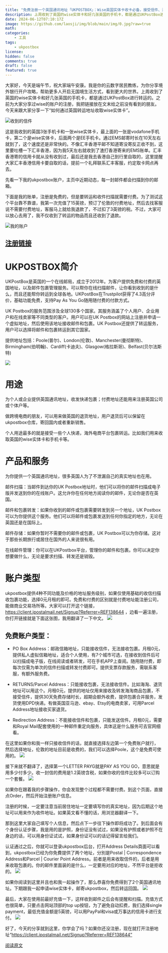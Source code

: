 ```yaml
---
title: "免费注册一个英国通讯地址「UKPOSTBOX」：Wise英国实体卡收卡必备，接受信件、海淘转运全都能安全搞定，还能注册公司"
description: 上周收到了英国的wise实体卡和好几张英国的手机卡，都是通过UKPostBox进行转运的。之前为大家分享过wise的账户的注册，我把链接放在文末给之前没有看到的朋友。今天来跟大家分享一下“如何通过英国转运地址收取wise实体卡”。
date: 2024-06-12T07:10:17Z
image: https://github.com/laosji/img/blob/main/img/0.jpg?raw=true
math: 
categories:
    - 工具
tags:
    - ukpostbox
license: 
hidden: false
comments: true
draft: false
featured: true
---
```



大家好，今天是端午节，祝大家端午安康。我是你的云数字居民教练，为你分享境外银行开户攻略，帮助更多人开启无国境生活方式，看到更大的世界。上周收到了英国的wise实体卡和好几张英国的手机卡，都是通过UKPostBox进行转运的。之前为大家分享过wise的账户的注册，我把链接放在文末给之前没有看到的朋友。今天来跟大家分享一下“如何通过英国转运地址收取wise实体卡”。

![收到的信件](https://github.com/laosji/img/blob/main/img/0.jpg?raw=true)

这是我收到的英国3张手机卡和一张wise实体卡，最上面的一张是vodafone手机卡，第二个是wise实体卡，后面两个是EE手机卡。通过EMS邮寄时长在10天左右就到了，这个速度还是非常快的。不像汇丰香港平邮不知道寄没寄反正收不到，这里要吐槽一下汇丰香港，因为我5天左右就收到了渣打香港寄来的EMS账单。汇丰香港寄的信用卡就从没有收到过，最后还是我去香港自己到行里自取的，这里提醒大家汇丰香港信用卡要自取的话，提前一个礼拜联系汇丰客服，约定取卡网点再去。

先看一下我的ukpostbox账户，主页中近期动态，每一封邮件都会扫描到你的邮箱。


下面是我的账单，注册是免费的，但是要转运和收件扫描就需要付费。为了测试这个平台靠不靠谱，我第一次充值了15英镑，预订了伦敦的付费地址，然后去找客服说不需要付费地址，客服马上就给我退款了，不过扣了3英镑的税。不过，大家可以放心去用了，我不仅收到了转运的物品而且还收到了退款。

![我的账户](https://github.com/laosji/img/blob/main/img/0%20(1).png?raw=true)

## [注册链接](https://client.ipostalmail.net/Signup?Referrer=REF138644)

# UKPOSTBOX简介

UKPostBox是英国的一个在线邮局，成立于2012年。为客户提供免费和付费的英国地址，以及邮件包裹管理服务。可以帮你在线扫描邮件，让你看到收到的是什么，而且还能帮你转运到全球各地。UKPostBox在Trustpilot获得了4.3高分评价，基础功能免费，支持Pay As You Go随用随付费的付款方式。

UK Postbox的服务范围涉及全球130多个国家。其服务涵盖了个人用户、企业用户和在线卖家等不同类型的客户。用户可以在UK Postbox的网站上注册并申请一个虚拟地址，然后使用该地址接收邮件和包裹。UK Postbox还提供了转运服务，用户可以选择将邮件和包裹转运到其它国家。

提供地址包括：Poole(普尔)、London(伦敦)、Manchester(曼彻斯特)、Birmingham(伯明翰)、Cardiff(卡迪夫)、Glasgow(格拉斯哥)、Belfast(贝尔法斯特)

![](https://github.com/laosji/img/blob/main/img/0%20(2).png?raw=true)


# 用途

为个人或企业提供英国通讯地址，收发快递包裹；付费地址还能用来注册英国公司或个体户等。

做跨境电商的朋友，可以用来做英国的退货地址，用户退货后可以保留在ukpostbox仓库，寄回国内或者重新销售。

个人用途最多的就是接受一些个人快递，海外电商平台包裹转运。比如我们用来收取英国的wise实体卡和手机卡等。



# 产品和服务

为你提供一个英国通讯地址，很多英国人为了不泄漏自己的真实地址也在用。

邮件扫描：当邮件到达你的UK Postbox地址时，他们可以将你的邮件扫描成电子版并发送到你的在线账户。这允许你在任何地方阅读你的邮件，无论你是否在英国。

邮件和包裹转发：如果你收到的邮件或包裹需要转发到另一个地址，UK Postbox可以为你提供这个服务。他们可以将邮件或包裹发送到任何你指定的地方，无论在英国还是在国际上。

邮件存储：如果你暂时不需要你的邮件或包裹，UK Postbox可以为你存储。这对于那些长期旅行或居住在国外的人来说很有用。

在线邮件管理：你可以在UKPostbox平台，管理你的邮件和包裹。你可以决定你想要做什么，无论是要求扫描、转发还是销毁。



# 账户类型

ukpostbox提供4种不同功能及价格的地址服务级别，如果仅使用基础的收信扫描收包裹功能，选择0元月租的即可。免费和付费的区别就是付费地址能注册公司，能做商业交易场所等。大家可以打开这个链接，https://client.ipostalmail.net/Signup?Referrer=REF138644 ，边看一遍注册，你打开链接就是下面这张图，我用翻译了一下中文。
![](https://github.com/laosji/img/blob/main/img/0%20(3).png?raw=true)


## 免费账户类型：

- PO Box Address：邮政信箱地址，只能接收信件，无法接收包裹。月租0元，提供私人虚拟信箱地址，适合个人使用，有7个城市可选，在接收到信件后可以扫描成电子版，在线阅读或者转发，可在手机APP上查阅。随用随付费，即每次仅需为单次的信件扫描或转发付费即可。提供支票存款服务，需联系客服，有额外服务费。

- RETURNS/Parcel Address：只能接收包裹，无法接收信件。比如海淘、退货地址可以用这个。月租0元，提供的地址仅用来接收及转发海淘商品包裹，不接受信件，提供30天免费存储时长，超期会额外收费，提供包裹合并服务，发货使用DPD快递。有做英国亚马逊、ebay、Etsy的电商卖家，可用Parcel Address地址接收买家退货。

- Redirection Address：不能接收信件和包裹，只能发送信件。月租0元，需要和Royal Mail配套使用的一种邮件重定向服务，具体这是什么服务可去官网细看。

在这里如果你和我一样只接收信件的话，就直接选择左边第一个免费账户就行， 然后选择地址，伦敦的地址目前是收费的，我们可以选择Poole，这个是免费可使用的。
![](https://github.com/laosji/img/blob/main/img/0%20(4).png?raw=true)

接下来就不翻译了，选择第一个LETTER PAYG就是PAY AS YOU GO，意思就是用多少付多少。收一封信的费用是1.2英镑含税，如果你收的信件比较多可以订购一个套餐。
![](https://github.com/laosji/img/blob/main/img/0%20(6).png?raw=true)

如果你在跟着我的步骤操作，你会发现整个过程都不需要付费。到这个页面，直接点Order，然后开始注册账户信息。

注册的时候，一定要注意当前居住地址一定要填写你的真实地址，因为后期这个地址可以用来作为收件地址。如果英文看不懂的话，用浏览器翻译一下。

那到这里大家自己填写个人信息，然后点下一步往下操作即将成功了。到后面会有个身份认证步骤，我是用的是护照，身份证没有试过，如果没有护照或者护照不在身边的话，可以用身份证试试，如果身份证可以的话记得留言给我们。

认证通过之后，你就可以登录ukpostbox后台，打开Address Details頁面可以看到，ukpostbox已经为你免費提供了两个地址，分別是Postal | Correspondence Address和Parcel | Courier Point Address。前者是用来收取信件的，后者是用来收取包裹的。你的邮件里面装的是什么，一定要用对应的地址，不然平台是拒收的。
![](https://github.com/laosji/img/blob/main/img/0%20(7).png?raw=true)

如果你阅读到这里并且也和我一起操作了，那么恭喜你免费得到了2个英国通讯地址。下期跟我一起申请wise实体卡，邮寄ukpostbox，然后转运回国。
![](https://github.com/laosji/img/blob/main/img/0%20(9).png?raw=true)

最后，大家在使用前最好充值一下，这样收到邮件之后会有提醒和扫描。充值方式也很简单，只要点击网站顶部的top up按钮，为了避免自动扣费，我们选择single payment，最低充值金额是5英镑，可以用PayPal和visa或万事达的信用卡进行支付。
![](https://github.com/laosji/img/blob/main/img/0%20(10).png?raw=true)

好了，今天的分享就到这里，你学会了吗？如果你还没注册，现在就打开注册地址“https://client.ipostalmail.net/Signup?Referrer=REF138644”

[阅读原文](https://mp.weixin.qq.com/s/p7-cFpf2CN5W-hhOEPl9HQ)